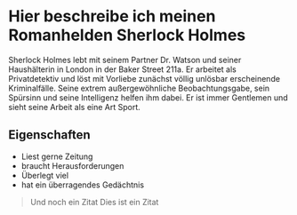 # Hier beschreibe ich meinen Romanhelden Sherlock Holmes

Sherlock Holmes lebt mit seinem Partner Dr. Watson und seiner Haushälterin in London in der Baker Street 211a. Er arbeitet als Privatdetektiv und löst mit Vorliebe zunächst völlig unlösbar erscheinende Kriminalfälle. Seine extrem außergewöhnliche Beobachtungsgabe, sein Spürsinn und seine Intelligenz helfen ihm dabei. Er ist immer Gentlemen und sieht seine Arbeit als eine Art Sport.

## Eigenschaften
* Liest gerne Zeitung
* braucht Herausforderungen
* Überlegt viel
* hat ein überragendes Gedächtnis

> Und noch ein Zitat
> Dies ist ein Zitat
